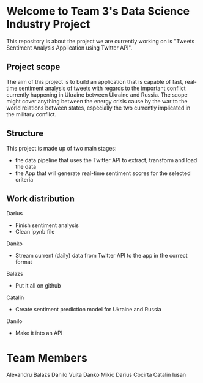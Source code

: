 # Welcome to Team 3's Data Science Industry Project

This repository is about the project we are currently working on is "Tweets Sentiment Analysis Application using Twitter API".

## Project scope

The aim of this project is to build an application that is capable of fast, real-time sentiment analysis of tweets with regards to the important conflict currently happening in Ukraine between Ukraine and Russia. The scope might cover anything between the energy crisis cause by the war to the world relations between states, especially the two currently implicated in the military confilct.

## Structure

This project is made up of two main stages:

 - the data pipeline that uses the Twitter API to extract, transform and load the data
 - the App that will generate real-time sentiment scores for the selected criteria
 
## Work distribution

Darius
- Finish sentiment analysis
- Clean ipynb file

Danko
- Stream current (daily) data from Twitter API to the app in the correct format

Balazs
- Put it all on github

Catalin
- Create sentiment prediction model for Ukraine and Russia

Danilo
- Make it into an API

## 

# Team Members

Alexandru Balazs
Danilo Vuita
Danko Mikic
Darius Cocirta
Catalin Iusan
